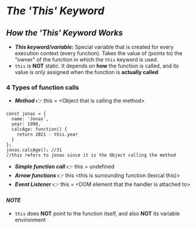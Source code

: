 # **_The 'This' Keyword_**

## **_How the 'This' Keyword Works_**

- **_This keyword/variable:_** Special variable that is created for every execution context (every function). Takes the value of (points to) the "owner" of the function in which the `this` keyword is used.
- `this` is **NOT** static. It depends on **how** the function is called, and its value is only assigned when the function is **actually called**

### 4 Types of function calls

- **_Method_** 👉 this = \<Object that is calling the method>

```
const jonas = {
  name: 'Jonas',
  year: 1990,
  calcAge: function() {
    return 2021 - this.year
  }
};
jonas.calcAge(); //31
//this refers to jonas since it is the Object calling the method
```

- **_Simple function call_** 👉 this = undefined
- **_Arrow functions_** 👉 this <this is surrounding function (lexical this)>
- **_Event Listener_** 👉 this = \<DOM element that the handler is attached to>

#### **_NOTE_**

- `this` does **NOT** point to the function itself, and also **NOT** its variable environment
